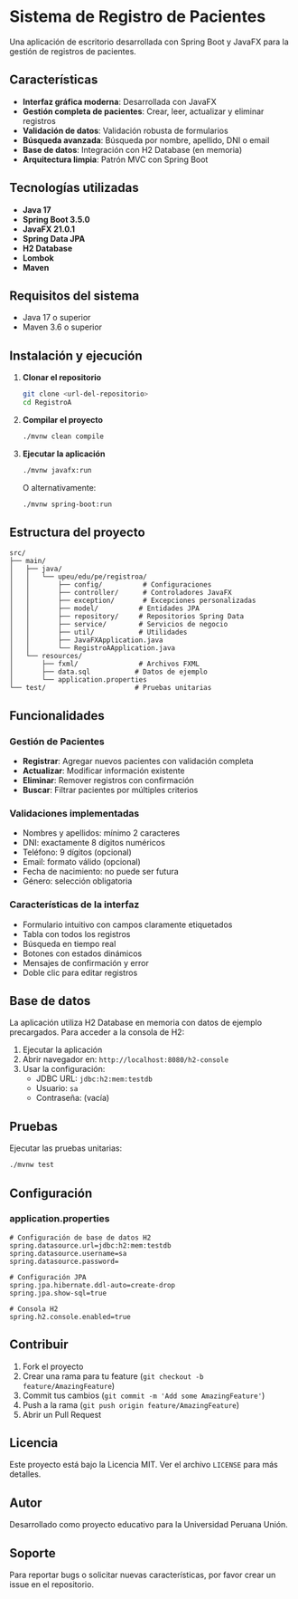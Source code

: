 # Sistema de Registro de Pacientes

Una aplicación de escritorio desarrollada con Spring Boot y JavaFX para la gestión de registros de pacientes.

## Características

- **Interfaz gráfica moderna**: Desarrollada con JavaFX
- **Gestión completa de pacientes**: Crear, leer, actualizar y eliminar registros
- **Validación de datos**: Validación robusta de formularios
- **Búsqueda avanzada**: Búsqueda por nombre, apellido, DNI o email
- **Base de datos**: Integración con H2 Database (en memoria)
- **Arquitectura limpia**: Patrón MVC con Spring Boot

## Tecnologías utilizadas

- **Java 17**
- **Spring Boot 3.5.0**
- **JavaFX 21.0.1**
- **Spring Data JPA**
- **H2 Database**
- **Lombok**
- **Maven**

## Requisitos del sistema

- Java 17 o superior
- Maven 3.6 o superior

## Instalación y ejecución

1. **Clonar el repositorio**
   ```bash
   git clone <url-del-repositorio>
   cd RegistroA
   ```

2. **Compilar el proyecto**
   ```bash
   ./mvnw clean compile
   ```

3. **Ejecutar la aplicación**
   ```bash
   ./mvnw javafx:run
   ```

   O alternativamente:
   ```bash
   ./mvnw spring-boot:run
   ```

## Estructura del proyecto

```
src/
├── main/
│   ├── java/
│   │   └── upeu/edu/pe/registroa/
│   │       ├── config/          # Configuraciones
│   │       ├── controller/      # Controladores JavaFX
│   │       ├── exception/       # Excepciones personalizadas
│   │       ├── model/          # Entidades JPA
│   │       ├── repository/     # Repositorios Spring Data
│   │       ├── service/        # Servicios de negocio
│   │       ├── util/           # Utilidades
│   │       ├── JavaFXApplication.java
│   │       └── RegistroAApplication.java
│   └── resources/
│       ├── fxml/               # Archivos FXML
│       ├── data.sql           # Datos de ejemplo
│       └── application.properties
└── test/                      # Pruebas unitarias
```

## Funcionalidades

### Gestión de Pacientes
- **Registrar**: Agregar nuevos pacientes con validación completa
- **Actualizar**: Modificar información existente
- **Eliminar**: Remover registros con confirmación
- **Buscar**: Filtrar pacientes por múltiples criterios

### Validaciones implementadas
- Nombres y apellidos: mínimo 2 caracteres
- DNI: exactamente 8 dígitos numéricos
- Teléfono: 9 dígitos (opcional)
- Email: formato válido (opcional)
- Fecha de nacimiento: no puede ser futura
- Género: selección obligatoria

### Características de la interfaz
- Formulario intuitivo con campos claramente etiquetados
- Tabla con todos los registros
- Búsqueda en tiempo real
- Botones con estados dinámicos
- Mensajes de confirmación y error
- Doble clic para editar registros

## Base de datos

La aplicación utiliza H2 Database en memoria con datos de ejemplo precargados. Para acceder a la consola de H2:

1. Ejecutar la aplicación
2. Abrir navegador en: `http://localhost:8080/h2-console`
3. Usar la configuración:
   - JDBC URL: `jdbc:h2:mem:testdb`
   - Usuario: `sa`
   - Contraseña: (vacía)

## Pruebas

Ejecutar las pruebas unitarias:
```bash
./mvnw test
```

## Configuración

### application.properties
```properties
# Configuración de base de datos H2
spring.datasource.url=jdbc:h2:mem:testdb
spring.datasource.username=sa
spring.datasource.password=

# Configuración JPA
spring.jpa.hibernate.ddl-auto=create-drop
spring.jpa.show-sql=true

# Consola H2
spring.h2.console.enabled=true
```

## Contribuir

1. Fork el proyecto
2. Crear una rama para tu feature (`git checkout -b feature/AmazingFeature`)
3. Commit tus cambios (`git commit -m 'Add some AmazingFeature'`)
4. Push a la rama (`git push origin feature/AmazingFeature`)
5. Abrir un Pull Request

## Licencia

Este proyecto está bajo la Licencia MIT. Ver el archivo `LICENSE` para más detalles.

## Autor

Desarrollado como proyecto educativo para la Universidad Peruana Unión.

## Soporte

Para reportar bugs o solicitar nuevas características, por favor crear un issue en el repositorio.